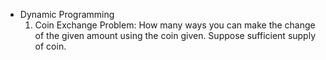 * Dynamic Programming
    1. Coin Exchange Problem: How many ways you can make the change of the given amount using the coin given. Suppose sufficient supply of coin.
